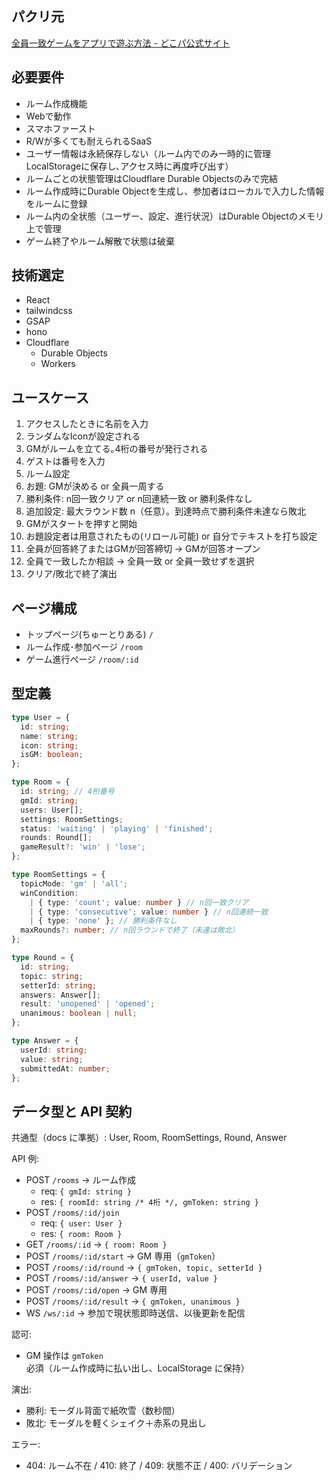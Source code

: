 ## パクリ元
[全員一致ゲームをアプリで遊ぶ方法 - どこパ公式サイト](https://dokopa.com/zennin-icchi/)

## 必要要件
- ルーム作成機能
- Webで動作
- スマホファースト
- R/Wが多くても耐えられるSaaS
- ユーザー情報は永続保存しない（ルーム内でのみ一時的に管理 LocalStorageに保存し､アクセス時に再度呼び出す）
- ルームごとの状態管理はCloudflare Durable Objectsのみで完結
- ルーム作成時にDurable Objectを生成し、参加者はローカルで入力した情報をルームに登録
- ルーム内の全状態（ユーザー、設定、進行状況）はDurable Objectのメモリ上で管理
- ゲーム終了やルーム解散で状態は破棄

## 技術選定
- React
- tailwindcss
- GSAP
- hono
- Cloudflare
  - Durable Objects
  - Workers


## ユースケース
1. アクセスしたときに名前を入力
2. ランダムなIconが設定される
3. GMがルームを立てる｡4桁の番号が発行される
4. ゲストは番号を入力
5. ルーム設定
  1. お題: GMが決める or 全員一周する
  2. 勝利条件: n回一致クリア or n回連続一致 or 勝利条件なし
  3. 追加設定: 最大ラウンド数 n（任意）。到達時点で勝利条件未達なら敗北
6. GMがスタートを押すと開始
7. お題設定者は用意されたもの(リロール可能) or 自分でテキストを打ち設定
8. 全員が回答終了またはGMが回答締切 → GMが回答オープン
9. 全員で一致したか相談 → 全員一致 or 全員一致せずを選択
10. クリア/敗北で終了演出

## ページ構成
- トップページ(ちゅーとりある) `/`
- ルーム作成･参加ページ `/room`
- ゲーム進行ページ `/room/:id`

## 型定義
```ts
type User = {
  id: string;
  name: string;
  icon: string;
  isGM: boolean;
};

type Room = {
  id: string; // 4桁番号
  gmId: string;
  users: User[];
  settings: RoomSettings;
  status: 'waiting' | 'playing' | 'finished';
  rounds: Round[];
  gameResult?: 'win' | 'lose';
};

type RoomSettings = {
  topicMode: 'gm' | 'all';
  winCondition: 
    | { type: 'count'; value: number } // n回一致クリア
    | { type: 'consecutive'; value: number } // n回連続一致
    | { type: 'none' }; // 勝利条件なし
  maxRounds?: number; // n回ラウンドで終了（未達は敗北）
};

type Round = {
  id: string;
  topic: string;
  setterId: string;
  answers: Answer[];
  result: 'unopened' | 'opened';
  unanimous: boolean | null;
};

type Answer = {
  userId: string;
  value: string;
  submittedAt: number;
};
```

## データ型と API 契約
共通型（docs に準拠）: User, Room, RoomSettings, Round, Answer

API 例:
- POST `/rooms` → ルーム作成
  - req: `{ gmId: string }`
  - res: `{ roomId: string /* 4桁 */, gmToken: string }`
- POST `/rooms/:id/join`
  - req: `{ user: User }`
  - res: `{ room: Room }`
- GET `/rooms/:id` → `{ room: Room }`
- POST `/rooms/:id/start` → GM 専用（`gmToken`）
- POST `/rooms/:id/round` → `{ gmToken, topic, setterId }`
- POST `/rooms/:id/answer` → `{ userId, value }`
- POST `/rooms/:id/open` → GM 専用
- POST `/rooms/:id/result` → `{ gmToken, unanimous }`
- WS `/ws/:id` → 参加で現状態即時送信、以後更新を配信

認可:
- GM 操作は `gmToken` 必須（ルーム作成時に払い出し、LocalStorage に保持）

演出:
- 勝利: モーダル背面で紙吹雪（数秒間）
- 敗北: モーダルを軽くシェイク＋赤系の見出し

エラー:
- 404: ルーム不在 / 410: 終了 / 409: 状態不正 / 400: バリデーション